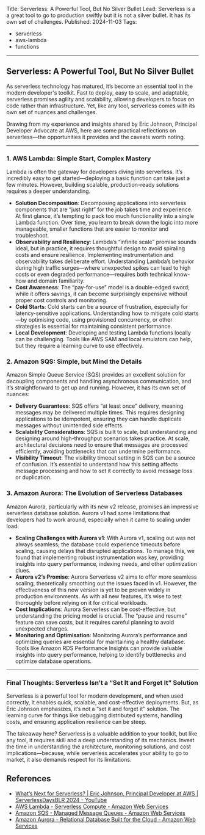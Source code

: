 Title: Serverless: A Powerful Tool, But No Silver Bullet
Lead: Serverless is a a great tool to go to production swiftly but it is not a silver bullet. It has its own set of challenges.
Published: 2024-11-03
Tags:

- serverless
- aws-lambda
- functions

---

## Serverless: A Powerful Tool, But No Silver Bullet

As serverless technology has matured, it’s become an essential tool in the modern developer's toolkit. Fast to deploy, easy to scale, and adaptable, serverless promises agility and scalability, allowing developers to focus on code rather than infrastructure. Yet, like any tool, serverless comes with its own set of nuances and challenges.

Drawing from my experience and insights shared by Eric Johnson, Principal Developer Advocate at AWS, here are some practical reflections on serverless—the opportunities it provides and the caveats worth noting.

---

### 1. AWS Lambda: Simple Start, Complex Mastery

Lambda is often the gateway for developers diving into serverless. It’s incredibly easy to get started—deploying a basic function can take just a few minutes. However, building scalable, production-ready solutions requires a deeper understanding.

- **Solution Decomposition**: Decomposing applications into serverless components that are “just right” for the job takes time and experience. At first glance, it’s tempting to pack too much functionality into a single Lambda function. Over time, you learn to break down the logic into more manageable, smaller functions that are easier to monitor and troubleshoot.
- **Observability and Resiliency**: Lambda’s “infinite scale” promise sounds ideal, but in practice, it requires thoughtful design to avoid spiraling costs and ensure resilience. Implementing instrumentation and observability takes deliberate effort. Understanding Lambda’s behavior during high traffic surges—where unexpected spikes can lead to high costs or even degraded performance—requires both technical know-how and domain familiarity.
- **Cost Awareness**: The “pay-for-use” model is a double-edged sword; while it offers savings, it can become surprisingly expensive without proper cost controls and monitoring.
- **Cold Starts**: Cold starts can be a source of frustration, especially for latency-sensitive applications. Understanding how to mitigate cold starts—by optimising code, using provisioned concurrency, or other strategies is essential for maintaining consistent performance.
- **Local Development**: Developing and testing Lambda functions locally can be challenging. Tools like AWS SAM and local emulators can help, but they require a learning curve to use effectively.

### 2. Amazon SQS: Simple, but Mind the Details

Amazon Simple Queue Service (SQS) provides an excellent solution for decoupling components and handling asynchronous communication, and it’s straightforward to get up and running. However, it has its own set of nuances:

- **Delivery Guarantees**: SQS offers “at least once” delivery, meaning messages may be delivered multiple times. This requires designing applications to be idempotent, ensuring they can handle duplicate messages without unintended side effects.
- **Scalability Considerations**: SQS is built to scale, but understanding and designing around high-throughput scenarios takes practice. At scale, architectural decisions need to ensure that messages are processed efficiently, avoiding bottlenecks that can undermine performance.
- **Visibility Timeout**: The visibility timeout setting in SQS can be a source of confusion. It’s essential to understand how this setting affects message processing and how to set it correctly to avoid message loss or duplication.

### 3. Amazon Aurora: The Evolution of Serverless Databases

Amazon Aurora, particularly with its new v2 release, promises an impressive serverless database solution. Aurora v1 had some limitations that developers had to work around, especially when it came to scaling under load.

- **Scaling Challenges with Aurora v1**: With Aurora v1, scaling out was not always seamless; the database could experience timeouts before scaling, causing delays that disrupted applications. To manage this, we found that implementing robust instrumentation was key, providing insights into query performance, indexing needs, and other optimization clues.
- **Aurora v2’s Promise**: Aurora Serverless v2 aims to offer more seamless scaling, theoretically smoothing out the issues faced in v1. However, the effectiveness of this new version is yet to be proven widely in production environments. As with all new features, it’s wise to test thoroughly before relying on it for critical workloads.
- **Cost Implications**: Aurora Serverless can be cost-effective, but understanding the pricing model is crucial. The “pause and resume” feature can save costs, but it requires careful planning to avoid unexpected charges.
- **Monitoring and Optimisation**: Monitoring Aurora’s performance and optimizing queries are essential for maintaining a healthy database. Tools like Amazon RDS Performance Insights can provide valuable insights into query performance, helping to identify bottlenecks and optimize database operations.

---

### Final Thoughts: Serverless Isn’t a “Set It and Forget It” Solution

Serverless is a powerful tool for modern development, and when used correctly, it enables quick, scalable, and cost-effective deployments. But, as Eric Johnson emphasizes, it’s not a “set it and forget it” solution. The learning curve for things like debugging distributed systems, handling costs, and ensuring application resilience can be steep.

The takeaway here? Serverless is a valuable addition to your toolkit, but like any tool, it requires skill and a deep understanding of its mechanics. Invest the time in understanding the architecture, monitoring solutions, and cost implications—because, while serverless accelerates your ability to go to market, it also demands respect for its limitations.

## References

- [What’s Next for Serverless? | Eric Johnson, Principal Developer at AWS | ServerlessDaysBLR 2024 - YouTube](https://www.youtube.com/watch?v=r6D9AHNpZXg)
- [AWS Lambda - Serverless Compute - Amazon Web Services](https://aws.amazon.com/lambda/)
- [Amazon SQS - Managed Message Queues - Amazon Web Services](https://aws.amazon.com/sqs/)
- [Amazon Aurora - Relational Database Built for the Cloud - Amazon Web Services](https://aws.amazon.com/rds/aurora/)

